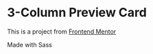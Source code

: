 # 3-Column Preview Card

This is a project from [Frontend Mentor](https://www.frontendmentor.io/challenges/3column-preview-card-component-pH92eAR2-)

Made with Sass
